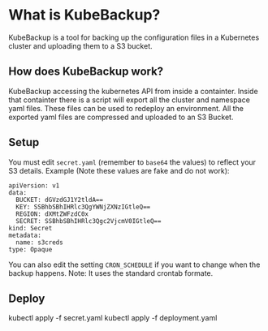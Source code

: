 # What is KubeBackup?
KubeBackup is a tool for backing up the configuration files in a Kubernetes cluster and uploading them to a S3 bucket.

## How does KubeBackup work?
KubeBackup accessing the kubernetes API from inside a containter. Inside that containter there is a script will export all the cluster and namespace yaml files. These files can be used to redeploy an environment. All the exported yaml files are compressed and uploaded to an S3 Bucket.

## Setup
You must edit `secret.yaml` (remember to `base64` the values) to reflect your S3 details.
Example (Note these values are fake and do not work):
```
apiVersion: v1
data:
  BUCKET: dGVzdGJ1Y2tldA==
  KEY: SSBhbSBhIHRlc3QgYWNjZXNzIGtleQ==
  REGION: dXMtZWFzdC0x
  SECRET: SSBhbSBhIHRlc3Qgc2VjcmV0IGtleQ==
kind: Secret
metadata:
  name: s3creds
type: Opaque
```

You can also edit the setting `CRON_SCHEDULE` if you want to change when the backup happens. Note: It uses the standard crontab formate.

## Deploy
kubectl apply -f secret.yaml
kubectl apply -f deployment.yaml
